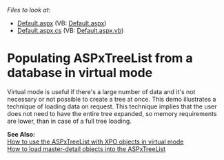 <!-- default file list -->
*Files to look at*:

* [Default.aspx](./CS/VirtualModeDemo/Default.aspx) (VB: [Default.aspx](./VB/VirtualModeDemo/Default.aspx))
* [Default.aspx.cs](./CS/VirtualModeDemo/Default.aspx.cs) (VB: [Default.aspx.vb](./VB/VirtualModeDemo/Default.aspx.vb))
<!-- default file list end -->
# Populating ASPxTreeList from a database in virtual mode


<p>Virtual mode is useful if there's a large number of data and it's not necessary or not possible to create a tree at once. This demo illustrates a technique of loading data on request. This technique implies that the user does not need to have the entire tree expanded, so memory requirements are lower, than in case of a full tree loading.</p><p><strong>See Also:</strong><br />
<a href="https://www.devexpress.com/Support/Center/p/E2107">How to use the ASPxTreeList with XPO objects in virtual mode</a><br />
<a href="https://www.devexpress.com/Support/Center/p/E2111">How to load master-detail objects into the ASPxTreeList</a></p>

<br/>


